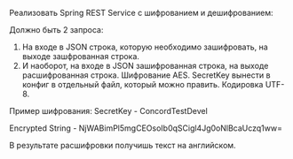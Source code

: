 Реализовать Spring REST Service с шифрованием и дешифрованием:

 Должно быть 2 запроса:
 
 1. На входе в JSON строка,
  которую необходимо зашифровать, на выходе зашфрованная строка.
 2. И наоборот, на входе в JSON зашифрованная строка,
  на выходе расшифрованная строка. Шифрование AES.
  SecretKey вынести в конфиг в отдельный файл,
 который можно править. Кодировка UTF-8.
 
 Пример шифрования: SecretKey - ConcordTestDevel
 
 Encrypted String - NjWABimPl5mgCEOsoIb0qSCigl4Jg0oNlBcaUczq1ww=
 
 В результате расшифровки получишь текст на английском.